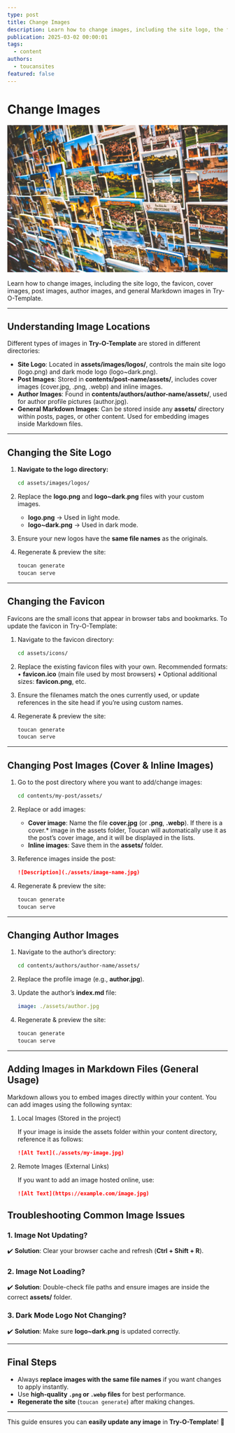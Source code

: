 ```yaml
---
type: post
title: Change Images
description: Learn how to change images, including the site logo, the favicon, cover images, post images, and author images in Try-O-Template.
publication: 2025-03-02 00:00:01
tags:
  - content
authors:
  - toucansites
featured: false
---
```


# Change Images

![Cover Image](./assets/cover.jpg)

Learn how to change images, including the site logo, the favicon, cover images, post images, author images, and general Markdown images in Try-O-Template.

---

## Understanding Image Locations

Different types of images in **Try-O-Template** are stored in different directories:  

- **Site Logo**: Located in **assets/images/logos/**, controls the main site logo (logo.png) and dark mode logo (logo~dark.png).
- **Post Images**: Stored in **contents/post-name/assets/**, includes cover images (cover.jpg, .png, .webp) and inline images.
- **Author Images**: Found in **contents/authors/author-name/assets/**, used for author profile pictures (author.jpg).
- **General Markdown Images**: Can be stored inside any **assets/** directory within posts, pages, or other content. Used for embedding images inside Markdown files.

---

## Changing the Site Logo

1. **Navigate to the logo directory:**  

   ```bash
   cd assets/images/logos/
   ```

2. Replace the **logo.png** and **logo~dark.png** files with your custom images.
   - **logo.png** → Used in light mode.
   - **logo~dark.png** → Used in dark mode.

3. Ensure your new logos have the **same file names** as the originals.

4. Regenerate & preview the site:

   ```bash
   toucan generate
   toucan serve
   ```

---

## Changing the Favicon

Favicons are the small icons that appear in browser tabs and bookmarks. To update the favicon in Try-O-Template:

1. Navigate to the favicon directory:

   ```bash
   cd assets/icons/
   ```

2. Replace the existing favicon files with your own. Recommended formats:
   • **favicon.ico** (main file used by most browsers)
   • Optional additional sizes: **favicon.png**, etc.

3. Ensure the filenames match the ones currently used, or update references in the site head if you’re using custom names.

4. Regenerate & preview the site:

   ```bash
   toucan generate
   toucan serve
   ```

---

## Changing Post Images (Cover & Inline Images)

1. Go to the post directory where you want to add/change images:

   ```bash
   cd contents/my-post/assets/
   ```

2. Replace or add images:
   - **Cover image**: Name the file **cover.jpg** (or **.png**, **.webp**). If there is a cover.* image in the assets folder, Toucan will automatically use it as the post’s cover image, and it will be displayed in the lists.
   - **Inline images**: Save them in the **assets/** folder.

3. Reference images inside the post:

   ```markdown
   ![Description](./assets/image-name.jpg)
   ```

4. Regenerate & preview the site:

   ```bash
   toucan generate
   toucan serve
   ```

---

## Changing Author Images

1. Navigate to the author’s directory:

   ```bash
   cd contents/authors/author-name/assets/
   ```

2. Replace the profile image (e.g., **author.jpg**).

3. Update the author’s **index.md** file:

   ```yaml
   image: ./assets/author.jpg
   ```

4. Regenerate & preview the site:

   ```bash
   toucan generate
   toucan serve
   ```

---

## Adding Images in Markdown Files (General Usage)

Markdown allows you to embed images directly within your content. You can add images using the following syntax:

1. Local Images (Stored in the project)

   If your image is inside the assets folder within your content directory, reference it as follows:

   ```markdown
   ![Alt Text](./assets/my-image.jpg)
   ```

2. Remote Images (External Links)

   If you want to add an image hosted online, use:

   ```markdown
   ![Alt Text](https://example.com/image.jpg)
   ```

## Troubleshooting Common Image Issues

### 1. Image Not Updating?

✔️ **Solution**: Clear your browser cache and refresh (**Ctrl + Shift + R**).  

### 2. Image Not Loading?

✔️ **Solution**: Double-check file paths and ensure images are inside the correct **assets/** folder.  

### 3. Dark Mode Logo Not Changing?

✔️ **Solution**: Make sure **logo~dark.png** is updated correctly.  

---

## Final Steps

- Always **replace images with the same file names** if you want changes to apply instantly.  
- Use **high-quality `.png` or `.webp` files** for best performance.  
- **Regenerate the site** (`toucan generate`) after making changes.  

---

This guide ensures you can **easily update any image** in **Try-O-Template**! 🚀

